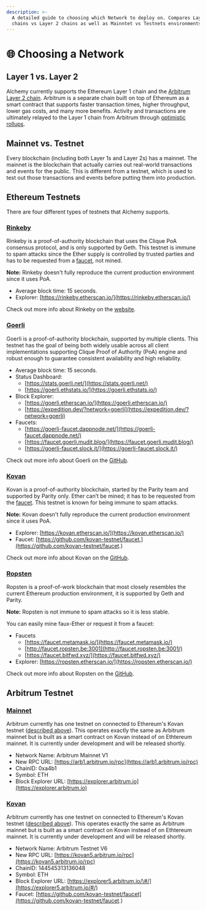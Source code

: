 ```yaml
---
description: >-
  A detailed guide to choosing which Network to deploy on. Compares Layer 1
  chains vs Layer 2 chains as well as Mainntet vs Testnets environments.
---
```


# 🌐 Choosing a Network

## Layer 1 vs. Layer 2

Alchemy currently supports the Ethereum Layer 1 chain and the [Arbitrum Layer 2 chain](https://www.alchemy.com/layer2/arbitrum). Arbitrum is a separate chain built on top of Ethereum as a smart contract that supports faster transaction times, higher throughput, lower gas costs, and many more benefits. Activity and transactions are ultimately relayed to the Layer 1 chain from Arbitrum through [optimistic rollups](https://developer.offchainlabs.com/docs/rollup_basics).

## Mainnet vs. Testnet

Every blockchain \(including both Layer 1s and Layer 2s\) has a mainnet. The mainnet is the blockchain that actually carries out real-world transactions and events for the public. This is different from a testnet, which is used to test out those transactions and events before putting them into production.

## Ethereum Testnets

There are four different types of testnets that Alchemy supports.

### [**Rinkeby**](https://rinkeby.etherscan.io/)

Rinkeby is a proof-of-authority blockchain that uses the Clique PoA consensus protocol, and is only supported by Geth. This testnet is immune to spam attacks since the Ether supply is controlled by trusted parties and has to be requested from a [faucet](https://faucet.rinkeby.io/), not mined.

**Note:** Rinkeby doesn't fully reproduce the current production environment since it uses PoA.

* Average block time: 15 seconds.
* Explorer: [https://rinkeby.etherscan.io/](https://rinkeby.etherscan.io/)

Check out more info about Rinkeby on the [website](https://www.rinkeby.io).

### [**Goerli**](https://goerli.etherscan.io/)

Goerli is a proof-of-authority blockchain, supported by multiple clients. This testnet has the goal of being both widely usable across all client implementations supporting Clique Proof of Authority \(PoA\) engine and robust enough to guarantee consistent availability and high reliability.

* Average block time: 15 seconds.
* Status Dashboard:
  * [https://stats.goerli.net/](https://stats.goerli.net/)
  * [https://goerli.ethstats.io/](https://goerli.ethstats.io/)
* Block Explorer:
  * [https://goerli.etherscan.io/](https://goerli.etherscan.io/)
  * [https://expedition.dev/?network=goerli](https://expedition.dev/?network=goerli)
* Faucets:
  * [https://goerli-faucet.dappnode.net/](https://goerli-faucet.dappnode.net/)
  * [https://faucet.goerli.mudit.blog/](https://faucet.goerli.mudit.blog/)
  * [https://goerli-faucet.slock.it/](https://goerli-faucet.slock.it/)

Check out more info about Goerli on the [GitHub](https://github.com/goerli/testnet).

### [**Kovan**](https://kovan.etherscan.io/)

Kovan is a proof-of-authority blockchain, started by the Parity team and supported by Parity only. Ether can’t be mined; it has to be requested from the [faucet](https://github.com/kovan-testnet/faucet). This testnet is known for being immune to spam attacks.

**Note:** Kovan doesn't fully reproduce the current production environment since it uses PoA.

* Explorer: [https://kovan.etherscan.io/](https://kovan.etherscan.io/)
* Faucet: [https://github.com/kovan-testnet/faucet.](https://github.com/kovan-testnet/faucet.)

Check out more info about Kovan on the [GitHub](https://github.com/kovan-testnet/proposal).

### [**Ropsten**](https://ropsten.etherscan.io/)

Ropsten is a proof-of-work blockchain that most closely resembles the current Ethereum production environment, it is supported by Geth and Parity.

**Note:** Ropsten is not immune to spam attacks so it is less stable.

You can easily mine faux-Ether or request it from a faucet:

* Faucets
  * [https://faucet.metamask.io/](https://faucet.metamask.io/)
  * [http://faucet.ropsten.be:3001](http://faucet.ropsten.be:3001/)
  * [https://faucet.bitfwd.xyz/](https://faucet.bitfwd.xyz/)
* Explorer: [https://ropsten.etherscan.io/](https://ropsten.etherscan.io/)

Check out more info about Ropsten on the [GitHub](https://github.com/ethereum/ropsten).

## Arbitrum Testnet

### [Mainnet](https://developer.offchainlabs.com/docs/developer_quickstart)

Arbitrum currently has one testnet on connected to Ethereum's Kovan testnet \([described ](choosing-a-network.md#kovan)[above](choosing-a-network.md#kovan)\). This operates exactly the same as Arbitrum mainnet but is built as a smart contract on Kovan instead of on Ethtereum mainnet. It is currently under development and will be released shortly.

* Network Name: Arbitrum Mainnet V1
* New RPC URL: [https://arb1.arbitrum.io/rpc](https://arb1.arbitrum.io/rpc)
* ChainID: 0xa4b1
* Symbol: ETH
* Block Explorer URL: [https://explorer.arbitrum.io](https://explorer.arbitrum.io)

### [Kovan](https://developer.offchainlabs.com/docs/public_testnet)

Arbitrum currently has one testnet on connected to Ethereum's Kovan testnet \([described ](choosing-a-network.md#kovan)[above](choosing-a-network.md#kovan)\). This operates exactly the same as Arbitrum mainnet but is built as a smart contract on Kovan instead of on Ethtereum mainnet. It is currently under development and will be released shortly.

* Network Name: Arbitrum Testnet V6
* New RPC URL: [https://kovan5.arbitrum.io/rpc](https://kovan5.arbitrum.io/rpc)
* ChainID: 144545313136048
* Symbol: ETH
* Block Explorer URL: [https://explorer5.arbitrum.io/\#/](https://explorer5.arbitrum.io/#/)
* Faucet: [https://github.com/kovan-testnet/faucet](https://github.com/kovan-testnet/faucet.)

